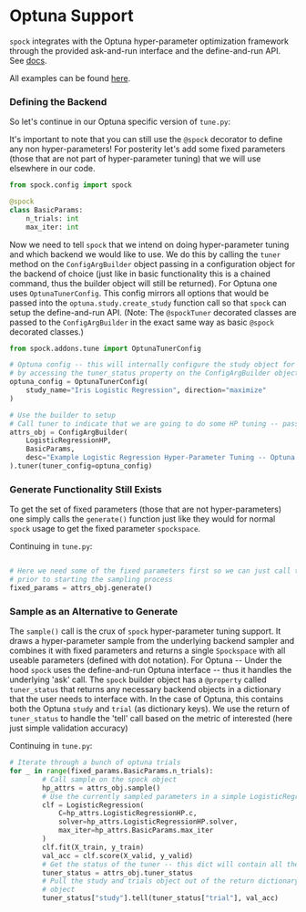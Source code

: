 # Optuna Support

`spock` integrates with the Optuna hyper-parameter optimization framework through the provided
ask-and-run interface and the define-and-run API. See [docs](https://optuna.readthedocs.io/en/stable/tutorial/20_recipes/009_ask_and_tell.html#define-and-run).

All examples can be found [here](https://github.com/fidelity/spock/blob/master/examples).

### Defining the Backend

So let's continue in our Optuna specific version of `tune.py`:

It's important to note that you can still use the `@spock` decorator to define any non hyper-parameters! For 
posterity let's add some fixed parameters (those that are not part of hyper-parameter tuning) that we will use
elsewhere in our code. 

```python
from spock.config import spock

@spock
class BasicParams:
    n_trials: int
    max_iter: int
```

Now we need to tell `spock` that we intend on doing hyper-parameter tuning and which backend we would like to use. We
do this by calling the `tuner` method on the `ConfigArgBuilder` object passing in a configuration object for the
backend of choice (just like in basic functionality this is a chained command, thus the builder object will still be 
returned). For Optuna one uses `OptunaTunerConfig`. This config mirrors all options that would be passed into 
the `optuna.study.create_study` function call so that `spock` can setup the define-and-run API. (Note: The `@spockTuner` 
decorated classes are passed to the `ConfigArgBuilder` in the exact same way as basic `@spock` 
decorated classes.)

```python
from spock.addons.tune import OptunaTunerConfig

# Optuna config -- this will internally configure the study object for the define-and-run style which will be returned
# by accessing the tuner_status property on the ConfigArgBuilder object
optuna_config = OptunaTunerConfig(
    study_name="Iris Logistic Regression", direction="maximize"
)

# Use the builder to setup
# Call tuner to indicate that we are going to do some HP tuning -- passing in an optuna study object
attrs_obj = ConfigArgBuilder(
    LogisticRegressionHP,
    BasicParams,
    desc="Example Logistic Regression Hyper-Parameter Tuning -- Optuna Backend",
).tuner(tuner_config=optuna_config)

```

### Generate Functionality Still Exists

To get the set of fixed parameters (those that are not hyper-parameters) one simply calls the `generate()` function
just like they would for normal `spock` usage to get the fixed parameter `spockspace`. 

Continuing in `tune.py`:

```python

# Here we need some of the fixed parameters first so we can just call the generate fnc to grab all the fixed params
# prior to starting the sampling process
fixed_params = attrs_obj.generate()
```

### Sample as an Alternative to Generate

The `sample()` call is the crux of `spock` hyper-parameter tuning support. It draws a hyper-parameter sample from the 
underlying backend sampler and combines it with fixed parameters and returns a single `Spockspace` with all 
useable parameters (defined with dot notation). For Optuna -- Under the hood `spock` uses the define-and-run Optuna 
interface -- thus it handles the underlying 'ask' call. The `spock` builder object has a `@property` called 
`tuner_status` that returns any necessary backend objects in a dictionary that the user needs to interface with. In the 
case of Optuna, this contains both the Optuna `study` and `trial` (as dictionary keys). We use the return of 
`tuner_status` to handle the 'tell' call based on the metric of interested (here just simple validation accuracy)

Continuing in `tune.py`:

```python
# Iterate through a bunch of optuna trials
for _ in range(fixed_params.BasicParams.n_trials):
        # Call sample on the spock object 
        hp_attrs = attrs_obj.sample()
        # Use the currently sampled parameters in a simple LogisticRegression from sklearn
        clf = LogisticRegression(
            C=hp_attrs.LogisticRegressionHP.c,
            solver=hp_attrs.LogisticRegressionHP.solver,
            max_iter=hp_attrs.BasicParams.max_iter
        )
        clf.fit(X_train, y_train)
        val_acc = clf.score(X_valid, y_valid)
        # Get the status of the tuner -- this dict will contain all the objects needed to update
        tuner_status = attrs_obj.tuner_status
        # Pull the study and trials object out of the return dictionary and pass it to the tell call using the study
        # object
        tuner_status["study"].tell(tuner_status["trial"], val_acc)
```